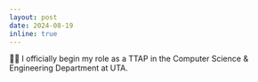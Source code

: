 ```yaml
---
layout: post
date: 2024-08-19
inline: true
---
```



👩‍🏫 I officially begin my role as a TTAP in the Computer Science & Engineering Department at UTA.